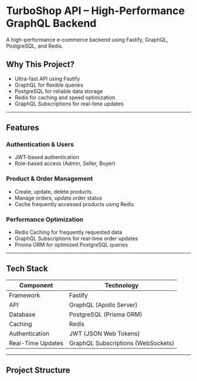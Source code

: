 # TurboShop API – High-Performance GraphQL Backend

A high-performance e-commerce backend using Fastify, GraphQL, PostgreSQL, and Redis.

## Why This Project?
- Ultra-fast API using Fastify
- GraphQL for flexible queries
- PostgreSQL for reliable data storage
- Redis for caching and speed optimization
- GraphQL Subscriptions for real-time updates

---

## Features
### Authentication & Users
- JWT-based authentication
- Role-based access (Admin, Seller, Buyer)

### Product & Order Management
- Create, update, delete products
- Manage orders, update order status
- Cache frequently accessed products using Redis

### Performance Optimization
- Redis Caching for frequently requested data
- GraphQL Subscriptions for real-time order updates
- Prisma ORM for optimized PostgreSQL queries

---

## Tech Stack
| Component         | Technology |
|------------------|------------|
| Framework        | Fastify |
| API             | GraphQL (Apollo Server) |
| Database        | PostgreSQL (Prisma ORM) |
| Caching         | Redis |
| Authentication  | JWT (JSON Web Tokens) |
| Real-Time Updates | GraphQL Subscriptions (WebSockets) |

---

## Project Structure


